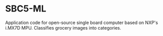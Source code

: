 # SBC5-ML
Application code for open-source single board computer based on NXP's i.MX7D MPU. Classifies grocery images into categories.
